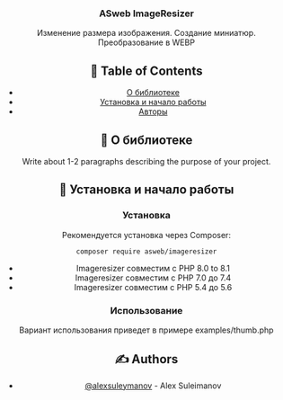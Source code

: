 <h3 align="center">ASweb ImageResizer</h3>

<div align="center">

<p align="center"> Изменение размера изображения. Создание миниатюр. Преобразование в WEBP
    <br> 
</p>

## 📝 Table of Contents

- [О библиотеке](#about)
- [Установка и начало работы](#getting_started)
- [Авторы](#authors)

## 🧐 О библиотеке <a name = "about"></a>

Write about 1-2 paragraphs describing the purpose of your project.

## 🏁 Установка и начало работы <a name = "getting_started"></a>


### Установка

Рекомендуется установка через Composer:

```
composer require asweb/imageresizer
```

- Imageresizer совместим с PHP 8.0 to 8.1
- Imageresizer совместим с PHP 7.0 до 7.4
- Imageresizer совместим с PHP 5.4 до 5.6


### Использование

Вариант использования приведет в примере examples/thumb.php


## ✍️ Authors <a name = "authors"></a>

- [@alexsuleymanov](https://github.com/alexsuleymanov) - Alex Suleimanov
